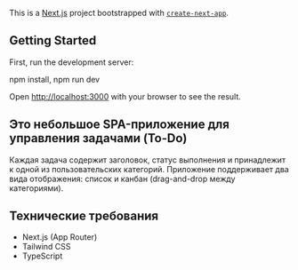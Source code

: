 This is a [Next.js](https://nextjs.org) project bootstrapped with
[`create-next-app`](https://nextjs.org/docs/app/api-reference/cli/create-next-app).

## Getting Started

First, run the development server:

npm install, npm run dev


Open [http://localhost:3000](http://localhost:3000) with your browser to see the result.


## Это небольшое SPA-приложение для управления задачами (To-Do)

Каждая задача содержит заголовок, статус выполнения и принадлежит к одной из пользовательских категорий. Приложение поддерживает два вида отображения: список и канбан (drag-and-drop между категориями).

## Технические требования

- Next.js (App Router)
- Tailwind CSS
- TypeScript
